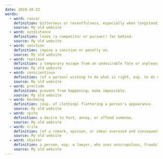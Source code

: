 ```yaml
---
date: 2019-10-22
words:
  - word: rancor
    definition: bitterness or resentfulness, especially when longstanding.
    source: My old website
  - word: outdistance
    definition: leave (a competitor or pursuer) far behind.
    source: My old website
  - word: sanction
    definition: impose a sanction or penalty on.
    source: My old website
  - word: reprieve
    definition: a temporary escape from an undesirable fate or unpleasant situation.
    source: My old website
  - word: conscientious
    definition: (of a person) wishing to do what is right, esp. to do one's work or duty well and thoroughly.
    source: My old website
  - word: preclude
    definition: prevent from happening; make impossible.
    source: My old website
  - word: becoming
    definition: (esp. of clothing) flattering a person's appearance.
    source: My old website
  - word: spite
    definition: a desire to hurt, annoy, or offend someone.
    source: My old website
  - word: trite
    definition: (of a remark, opinion, or idea) overused and consequently of little import; lacking originality or freshness.
    source: My old website
  - word: shyster
    definition: a person, esp. a lawyer, who uses unscrupulous, fraudulent, or deceptive methods in business.
    source: My old website
---
```

